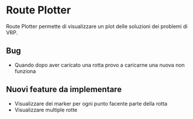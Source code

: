 # Route Plotter

Route Plotter permette di visualizzare un plot delle soluzioni dei problemi di VRP.

## Bug
- Quando dopo aver caricato una rotta provo a caricarne una nuova non funziona

## Nuovi feature da implementare
- Visualizzare dei marker per ogni punto facente parte della rotta
- Visualizzare multiple rotte
